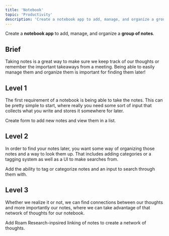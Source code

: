```yaml
---
title: 'Notebook'
topic: 'Productivity'
description: 'Create a notebook app to add, manage, and organize a group of notes.'
---
```

Create a <strong className="color-blue">notebook app</strong> to add, manage, and organize a <strong className="color-purple">group of notes</strong>.

## Brief

Taking notes is a great way to make sure we keep track of our thoughts or remember the important takeaways from a meeting. Being able to easily manage them and organize them is important for finding them later!

## Level 1

The first requirement of a notebook is being able to take the notes. This can be pretty simple to start, where really you need some sort of input that collects what you write and stores it somewhere for later.

Create form to add new notes and view them in a list.

## Level 2

In order to find your notes later, you want some way of organizing those notes and a way to look them up. That includes adding categories or a tagging system as well as a UI to make searches from.

Add the ability to tag or categorize notes and an input to search through them with.

## Level 3

Whether we realize it or not, we can find connections between our thoughts and more importantly our notes, where we can take advantage of that network of thoughts for our notebook.

Add Roam Research-inpsired linking of notes to create a network of thoughts.


